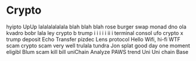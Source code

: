 # Crypto
hyipto
UpUp lalalalalalala
blah blah blah
rose burger swap
monad dno
ola kvadro bobr
lala ley
crypto b
trump
i i i i i ii i
terminal consol
ufo
crypto x
trump
deposit
Echo
Transfer
pizdec
Lens protocol
Hello
Wifi, hi-fi
WTF scam
crypto scam
very well
trulala
tundra
Jon
splat
good day
one moment
eligibl
Blum scam
kill bill
uniChain
Analyze PAWS trend
Uni Uni chain
Base
